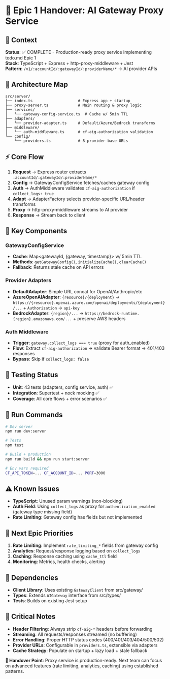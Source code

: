 # 🔄 Epic 1 Handover: AI Gateway Proxy Service

## 🎯 Context
**Status**: ✅ COMPLETE - Production-ready proxy service implementing todo.md Epic 1  
**Stack**: TypeScript + Express + http-proxy-middleware + Jest  
**Pattern**: `/v1/:accountId/:gatewayId/:providerName/*` → AI provider APIs

## 📁 Architecture Map
```
src/server/
├── index.ts                    # Express app + startup
├── proxy-server.ts             # Main routing & proxy logic
├── services/
│   └── gateway-config-service.ts  # Cache w/ 5min TTL
├── adapters/
│   └── provider-adapter.ts     # Default/Azure/Bedrock transforms
├── middleware/
│   └── auth-middleware.ts      # cf-aig-authorization validation
└── config/
    └── providers.ts            # 8 provider base URLs
```

## ⚡ Core Flow
1. **Request** → Express router extracts `:accountId/:gatewayId/:providerName/*`
2. **Config** → GatewayConfigService fetches/caches gateway config
3. **Auth** → AuthMiddleware validates `cf-aig-authorization` if `collect_logs: true`
4. **Adapt** → AdapterFactory selects provider-specific URL/header transforms
5. **Proxy** → http-proxy-middleware streams to AI provider
6. **Response** → Stream back to client

## 🔧 Key Components

### GatewayConfigService
- **Cache**: Map<gatewayId, {gateway, timestamp}> w/ 5min TTL
- **Methods**: `getGatewayConfig()`, `initializeCache()`, `clearCache()`
- **Fallback**: Returns stale cache on API errors

### Provider Adapters
- **DefaultAdapter**: Simple URL concat for OpenAI/Anthropic/etc
- **AzureOpenAIAdapter**: `{resource}/{deployment}` → `https://{resource}.openai.azure.com/openai/deployments/{deployment}/...` + `Authorization` → `api-key`
- **BedrockAdapter**: `{region}/...` → `https://bedrock-runtime.{region}.amazonaws.com/...` + preserve AWS headers

### Auth Middleware
- **Trigger**: `gateway.collect_logs === true` (proxy for auth_enabled)
- **Flow**: Extract `cf-aig-authorization` → validate Bearer format → 401/403 responses
- **Bypass**: Skip if `collect_logs: false`

## 🧪 Testing Status
- **Unit**: 43 tests (adapters, config service, auth) ✅
- **Integration**: Supertest + nock mocking ✅
- **Coverage**: All core flows + error scenarios ✅

## 🚀 Run Commands
```bash
# Dev server
npm run dev:server

# Tests
npm test

# Build + production
npm run build && npm run start:server

# Env vars required
CF_API_TOKEN=... CF_ACCOUNT_ID=... PORT=3000
```

## ⚠️ Known Issues
- **TypeScript**: Unused param warnings (non-blocking)
- **Auth Field**: Using `collect_logs` as proxy for `authentication_enabled` (gateway type missing field)
- **Rate Limiting**: Gateway config has fields but not implemented

## 🎯 Next Epic Priorities
1. **Rate Limiting**: Implement `rate_limiting_*` fields from gateway config
2. **Analytics**: Request/response logging based on `collect_logs`
3. **Caching**: Response caching using `cache_ttl` field
4. **Monitoring**: Metrics, health checks, alerting

## 🔗 Dependencies
- **Client Library**: Uses existing `GatewayClient` from src/gateway/
- **Types**: Extends `AIGateway` interface from src/types/
- **Tests**: Builds on existing Jest setup

## 📝 Critical Notes
- **Header Filtering**: Always strip `cf-aig-*` headers before forwarding
- **Streaming**: All requests/responses streamed (no buffering)
- **Error Handling**: Proper HTTP status codes (400/401/403/404/500/502)
- **Provider URLs**: Configurable in `providers.ts`, extensible via adapters
- **Cache Strategy**: Populate on startup + lazy load + stale fallback

**🎯 Handover Point**: Proxy service is production-ready. Next team can focus on advanced features (rate limiting, analytics, caching) using established patterns. 